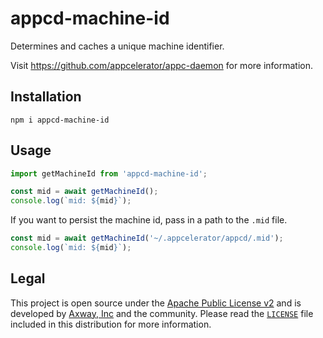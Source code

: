# appcd-machine-id

Determines and caches a unique machine identifier.

Visit https://github.com/appcelerator/appc-daemon for more information.

## Installation

	npm i appcd-machine-id

## Usage

```js
import getMachineId from 'appcd-machine-id';

const mid = await getMachineId();
console.log(`mid: ${mid}`);
```

If you want to persist the machine id, pass in a path to the `.mid` file.

```js
const mid = await getMachineId('~/.appcelerator/appcd/.mid');
console.log(`mid: ${mid}`);
```

## Legal

This project is open source under the [Apache Public License v2][1] and is developed by
[Axway, Inc](http://www.axway.com/) and the community. Please read the [`LICENSE`][1] file included
in this distribution for more information.

[1]: https://github.com/appcelerator/appc-daemon/blob/master/packages/appcd-machine-id/LICENSE
